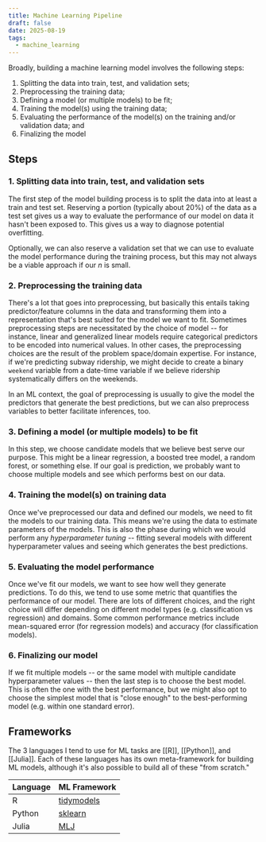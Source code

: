 ```yaml
---
title: Machine Learning Pipeline
draft: false
date: 2025-08-19
tags:
  - machine_learning
---
```

Broadly, building a machine learning model involves the following steps:

1. Splitting the data into train, test, and validation sets;
2. Preprocessing the training data;
3. Defining a model (or multiple models) to be fit;
4. Training the model(s) using the training data;
5. Evaluating the performance of the model(s) on the training and/or validation data; and
6. Finalizing the model

## Steps
### 1. Splitting data into train, test, and validation sets

The first step of the model building process is to split the data into at least a train and test set. Reserving a portion (typically about 20%) of the data as a test set gives us a way to evaluate the performance of our model on data it hasn't been exposed to. This gives us a way to diagnose potential overfitting.

Optionally, we can also reserve a validation set that we can use to evaluate the model performance during the training process, but this may not always be a viable approach if our $n$ is small.

### 2. Preprocessing the training data

There's a lot that goes into preprocessing, but basically this entails taking predictor/feature columns in the data and transforming them into a representation that's best suited for the model we want to fit. Sometimes preprocessing steps are necessitated by the choice of model -- for instance, linear and generalized linear models require categorical predictors to be encoded into numerical values. In other cases, the preprocessing choices are the result of the problem space/domain expertise. For instance, if we're predicting subway ridership, we might decide to create a binary `weekend` variable from a date-time variable if we believe ridership systematically differs on the weekends.

In an ML context, the goal of preprocessing is usually to give the model the predictors that generate the best predictions, but we can also preprocess variables to better facilitate inferences, too.

### 3. Defining a model (or multiple models) to be fit

In this step, we choose candidate models that we believe best serve our purpose. This might be a linear regression, a boosted tree model, a random forest, or something else. If our goal is prediction, we probably want to choose multiple models and see which performs best on our data.

### 4. Training the model(s) on training data

Once we've preprocessed our data and defined our models, we need to fit the models to our training data. This means we're using the data to estimate parameters of the models. This is also the phase during which we would perform any *hyperparameter tuning* -- fitting several models with different hyperparameter values and seeing which generates the best predictions.

### 5. Evaluating the model performance

Once we've fit our models, we want to see how well they generate predictions. To do this, we tend to use some metric that quantifies the performance of our model. There are lots of different choices, and the right choice will differ depending on different model types (e.g. classification vs regression) and domains. Some common performance metrics include mean-squared error (for regression models) and accuracy (for classification models).

### 6. Finalizing our model

If we fit multiple models -- or the same model with multiple candidate hyperparameter values -- then the last step is to choose the best model. This is often the one with the best performance, but we might also opt to choose the simplest model that is "close enough" to the best-performing model (e.g. within one standard error).

## Frameworks

The 3 languages I tend to use for ML tasks are [[R]], [[Python]], and [[Julia]]. Each of these languages has its own meta-framework for building ML models, although it's also possible to build all of these "from scratch."


| Language | ML Framework                                    |
| -------- | ----------------------------------------------- |
| R        | [tidymodels](https://www.tidymodels.org/)       |
| Python   | [sklearn](https://scikit-learn.org/stable/)     |
| Julia    | [MLJ](https://juliaai.github.io/MLJ.jl/stable/) |

